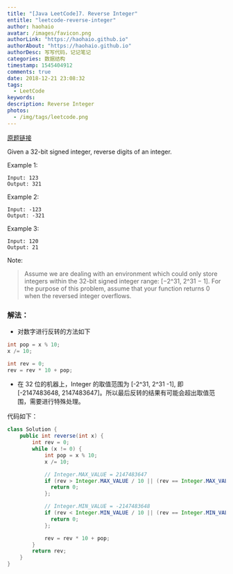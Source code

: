 ```yaml
---
title: "[Java LeetCode]7. Reverse Integer"
entitle: "leetcode-reverse-integer"
author: haohaio
avatar: /images/favicon.png
authorLink: "https://haohaio.github.io"
authorAbout: "https://haohaio.github.io"
authorDesc: 写写代码，记记笔记
categories: 数据结构
timestamp: 1545404912
comments: true
date: 2018-12-21 23:08:32
tags:
  - LeetCode
keywords:
description: Reverse Integer
photos:
  - /img/tags/leetcode.png
---
```


[原题链接](https://leetcode.com/problems/reverse-integer/)

Given a 32-bit signed integer, reverse digits of an integer.

Example 1:

```code
Input: 123
Output: 321
```

Example 2:

```code
Input: -123
Output: -321
```

Example 3:

```code
Input: 120
Output: 21
```

Note:

> Assume we are dealing with an environment which could only store integers within the 32-bit signed integer range: [−2^31, 2^31 − 1]. For the purpose of this problem, assume that your function returns 0 when the reversed integer overflows.

### 解法：

- 对数字进行反转的方法如下

```java
int pop = x % 10;
x /= 10;

int rev = 0;
rev = rev * 10 + pop;
```

- 在 32 位的机器上，Integer 的取值范围为 [-2^31, 2^31 -1], 即 [-2147483648, 2147483647]。所以最后反转的结果有可能会超出取值范围，需要进行特殊处理。

代码如下：

```java
class Solution {
    public int reverse(int x) {
        int rev = 0;
        while (x != 0) {
            int pop = x % 10;
            x /= 10;

            // Integer.MAX_VALUE = 2147483647
            if (rev > Integer.MAX_VALUE / 10 || (rev == Integer.MAX_VALUE / 10 && pop > 7)) {
              return 0;
            };

            // Integer.MIN_VALUE = -2147483648
            if (rev < Integer.MIN_VALUE / 10 || (rev == Integer.MIN_VALUE / 10 && pop < -8)) {
              return 0;
            };

            rev = rev * 10 + pop;
        }
        return rev;
    }
}
```
